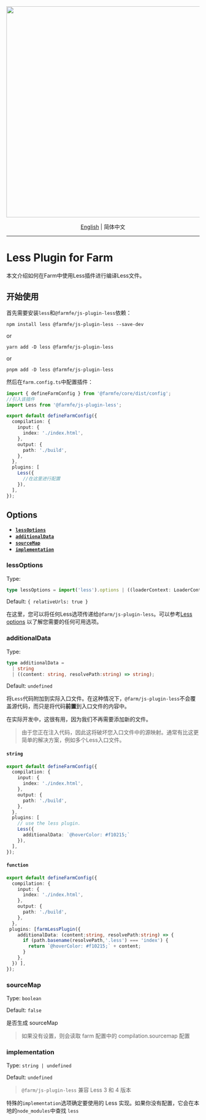 <div align="center">
  <a href="https://github.com/farm-fe/farm">
  <img src="../../assets/logo.png" width="550" />
  </a>
  <p>
    <a href="https://github.com/farm-fe/farm/blob/main/js-plugins/less/README.md">English</a> |
    <span>简体中文</span>
</div>

---

# Less Plugin for Farm

本文介绍如何在Farm中使用Less插件进行编译Less文件。

## 开始使用

首先需要安装`less`和`@farmfe/js-plugin-less`依赖：

```console
npm install less @farmfe/js-plugin-less --save-dev
```

or

```console
yarn add -D less @farmfe/js-plugin-less
```

or

```console
pnpm add -D less @farmfe/js-plugin-less
```

然后在`farm.config.ts`中配置插件：

```ts
import { defineFarmConfig } from '@farmfe/core/dist/config';
//引入该插件
import Less from '@farmfe/js-plugin-less'; 

export default defineFarmConfig({
  compilation: {
    input: {
      index: './index.html',
    },
    output: {
      path: './build',
    },
  },
  plugins: [
    Less({
      //在这里进行配置
    }),
  ],
});
```

## Options

- **[`lessOptions`](#lessoptions)**
- **[`additionalData`](#additionalData)**
- **[`sourceMap`](#sourcemap)**
- **[`implementation`](#implementation)**

### lessOptions

Type: 
```ts
type lessOptions = import('less').options | ((loaderContext: LoaderContext) => import('less').options})
```

Default: `{ relativeUrls: true }`

在这里，您可以将任何Less选项传递给`@farm/js-plugin-less`。可以参考[Less options](https://lesscss.org/usage/#less-options) 以了解您需要的任何可用选项。


### additionalData

Type:

```ts
type additionalData =
  | string
  | ((content: string, resolvePath:string) => string);
```

Default: `undefined`

将`Less`代码附加到实际入口文件。在这种情况下，`@farm/js-plugin-less`不会覆盖源代码，而只是将代码**前置**到入口文件的内容中。

在实际开发中，这很有用，因为我们不再需要添加新的文件。

> 由于您正在注入代码，因此这将破坏您入口文件中的源映射。通常有比这更简单的解决方案，例如多个Less入口文件。

#### `string`
```ts
export default defineFarmConfig({
  compilation: {
    input: {
      index: './index.html',
    },
    output: {
      path: './build',
    },
  },
  plugins: [
    // use the less plugin.
    Less({
      additionalData: `@hoverColor: #f10215;`
    }),
  ],
});
```

#### `function`
```ts
export default defineFarmConfig({
  compilation: {
    input: {
      index: './index.html',
    },
    output: {
      path: './build',
    },
  },
 plugins: [farmLessPlugin({
    additionalData: (content:string, resolvePath:string) => {
      if (path.basename(resolvePath,'.less') === 'index') {
        return `@hoverColor: #f10215;` + content;
      }
    },
  }) ],
});
```


### sourceMap

Type: `boolean`

Default: `false`

是否生成 sourceMap

> 如果没有设置，则会读取 farm 配置中的 compilation.sourcemap 配置

### implementation

Type: `string | undefined`

Default: `undefined`

> `@farm/js-plugin-less` 兼容 Less 3 和 4 版本

特殊的`implementation`选项确定要使用的 Less 实现。如果你没有配置，它会在本地的`node_modules`中查找 `less`



